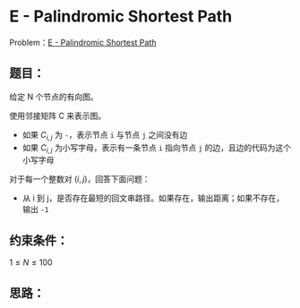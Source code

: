 # **E - Palindromic Shortest Path**

Problem：[E - Palindromic Shortest Path](https://atcoder.jp/contests/abc394/tasks/abc394_e)

## 题目：

给定 N 个节点的有向图。

使用邻接矩阵 C 来表示图。

- 如果 $C_{i,j}$ 为 `-`，表示节点 `i` 与节点 `j` 之间没有边
- 如果 $C_{i,j}$ 为小写字母，表示有一条节点 `i` 指向节点 `j` 的边，且边的代码为这个小写字母

对于每一个整数对 $(i,j)$，回答下面问题：

- 从 i 到 j，是否存在最短的回文串路径。如果存在，输出距离；如果不存在，输出 `-1`

## 约束条件：

$1 \leq N \leq 100$

## 思路：


